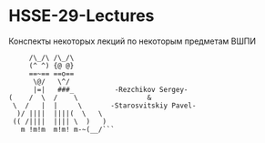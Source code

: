 # HSSE-29-Lectures
Конспекты некоторых лекций по некоторым предметам ВШПИ

```  
     /\_/\ /\_/\
     (^ ^) {@ @}
     ==~== ==o==
      \@/   \^/
      |=|   ###_          -Rezchikov Sergey-
(    /  \  /    \                 &
 \  /   |  |     \       -Starosvitskiy Pavel-
  )/ ||||  ||||(  \   \
 (( /||||  |||| \  )   )
   m !m!m  m!m! m-~(__/```
